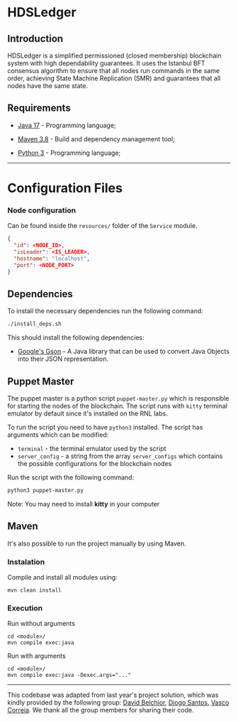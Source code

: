 # HDSLedger

## Introduction

HDSLedger is a simplified permissioned (closed membership) blockchain system with high dependability
guarantees. It uses the Istanbul BFT consensus algorithm to ensure that all nodes run commands
in the same order, achieving State Machine Replication (SMR) and guarantees that all nodes
have the same state.

## Requirements

- [Java 17](https://www.oracle.com/java/technologies/javase-jdk17-downloads.html) - Programming language;

- [Maven 3.8](https://maven.apache.org/) - Build and dependency management tool;

- [Python 3](https://www.python.org/downloads/) - Programming language;

---

# Configuration Files

### Node configuration

Can be found inside the `resources/` folder of the `Service` module.

```json
{
  "id": <NODE_ID>,
  "isLeader": <IS_LEADER>,
  "hostname": "localhost",
  "port": <NODE_PORT>
}
```

## Dependencies

To install the necessary dependencies run the following command:

```bash
./install_deps.sh
```

This should install the following dependencies:

- [Google's Gson](https://github.com/google/gson) - A Java library that can be used to convert Java Objects into their
  JSON representation.

## Puppet Master

The puppet master is a python script `puppet-master.py` which is responsible for starting the nodes
of the blockchain.
The script runs with `kitty` terminal emulator by default since it's installed on the RNL labs.

To run the script you need to have `python3` installed.
The script has arguments which can be modified:

- `terminal` - the terminal emulator used by the script
- `server_config` - a string from the array `server_configs` which contains the possible configurations for the
  blockchain nodes

Run the script with the following command:

```bash
python3 puppet-master.py
```

Note: You may need to install **kitty** in your computer

## Maven

It's also possible to run the project manually by using Maven.

### Instalation

Compile and install all modules using:

```
mvn clean install
```

### Execution

Run without arguments

```
cd <module>/
mvn compile exec:java
```

Run with arguments

```
cd <module>/
mvn compile exec:java -Dexec.args="..."
```

---
This codebase was adapted from last year's project solution, which was kindly provided by the following
group: [David Belchior](https://github.com/DavidAkaFunky), [Diogo Santos](https://github.com/DiogoSantoss), [Vasco Correia](https://github.com/Vaascoo).
We thank all the group members for sharing their code.

